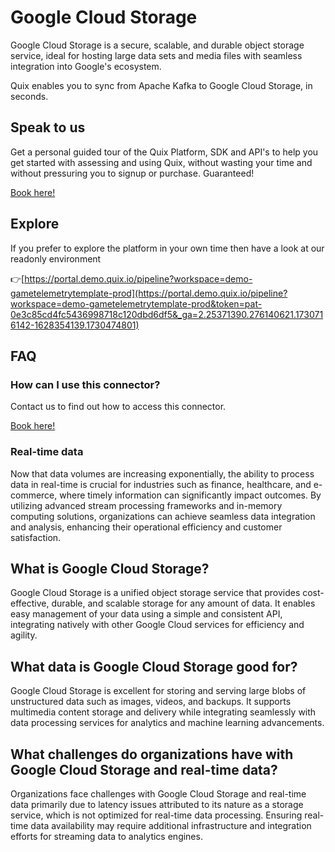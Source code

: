 <!-- START MARKDOWN -->
<!--[tech-name]-->
# Google Cloud Storage

<!--[blurb-about-tech]-->
Google Cloud Storage is a secure, scalable, and durable object storage service, ideal for hosting large data sets and media files with seamless integration into Google's ecosystem.

Quix enables you to sync from Apache Kafka <span id="to_or_from">to</span> <span id="techname">Google Cloud Storage</span>, in seconds.

## Speak to us

Get a personal guided tour of the Quix Platform, SDK and API's to help you get started with assessing and using Quix, without wasting your time and without pressuring you to signup or purchase. Guaranteed!

[Book here!](https://quix.io/book-a-demo)

## Explore

If you prefer to explore the platform in your own time then have a look at our readonly environment

👉[https://portal.demo.quix.io/pipeline?workspace=demo-gametelemetrytemplate-prod](https://portal.demo.quix.io/pipeline?workspace=demo-gametelemetrytemplate-prod&token=pat-0e3c85cd4fc5436998718c120dbd6df5&_ga=2.25371390.276140621.1730716142-1628354139.1730474801)

## FAQ 

### How can I use this connector?

Contact us to find out how to access this connector.

[Book here!](https://quix.io/book-a-demo)

### Real-time data

Now that data volumes are increasing exponentially, the ability to process data in real-time is crucial for industries such as finance, healthcare, and e-commerce, where timely information can significantly impact outcomes. By utilizing advanced stream processing frameworks and in-memory computing solutions, organizations can achieve seamless data integration and analysis, enhancing their operational efficiency and customer satisfaction.

## What is <span id="techname">Google Cloud Storage</span>?

<!--[tech-seo-text]-->
Google Cloud Storage is a unified object storage service that provides cost-effective, durable, and scalable storage for any amount of data. It enables easy management of your data using a simple and consistent API, integrating natively with other Google Cloud services for efficiency and agility.

## What data is <span id="techname">Google Cloud Storage</span> good for?

<!--[tech-data-seo-text]-->
Google Cloud Storage is excellent for storing and serving large blobs of unstructured data such as images, videos, and backups. It supports multimedia content storage and delivery while integrating seamlessly with data processing services for analytics and machine learning advancements.

## What challenges do organizations have with <span id="techname">Google Cloud Storage</span> and real-time data?

<!--[tech-challenges-seo-text]-->
Organizations face challenges with Google Cloud Storage and real-time data primarily due to latency issues attributed to its nature as a storage service, which is not optimized for real-time data processing. Ensuring real-time data availability may require additional infrastructure and integration efforts for streaming data to analytics engines.
<!-- END MARKDOWN -->